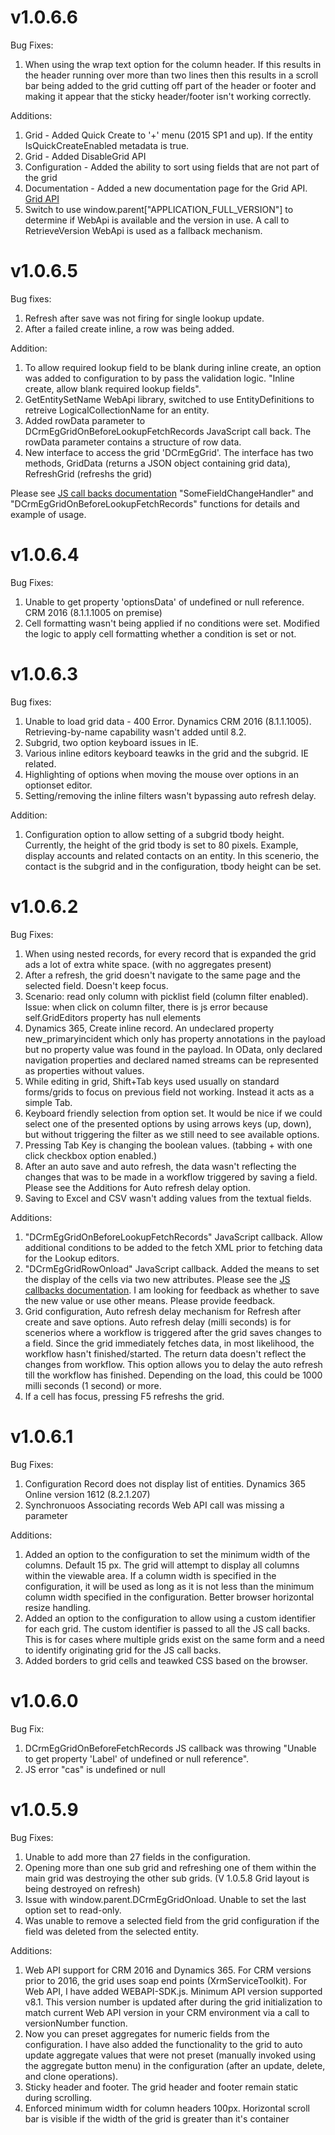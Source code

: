 v1.0.6.6
========

Bug Fixes:
1. When using the wrap text option for the column header. If this results in the header running over more than two lines then this results in a 
scroll bar being added to the grid cutting off part of the header or footer and making it appear that the sticky header/footer isn't working correctly.

Additions:
1. Grid - Added Quick Create to '+' menu (2015 SP1 and up). If the entity IsQuickCreateEnabled metadata is true.
2. Grid - Added DisableGrid API
3. Configuration - Added the ability to sort using fields that are not part of the grid
4. Documentation - Added a new documentation page for the Grid API. [Grid API](https://github.com/mehrgithub/dcrmeg/blob/master/docs/GridApi.md)
5. Switch to use window.parent["APPLICATION_FULL_VERSION"] to determine if WebApi is available and the version in use. A call to RetrieveVersion WebApi is used as a fallback mechanism.

v1.0.6.5
========

Bug fixes:
1. Refresh after save was not firing for single lookup update.
2. After a failed create inline, a row was being added.

Addition:
1. To allow required lookup field to be blank during inline create, an option was added to configuration to by pass the validation logic. "Inline create, allow blank required lookup fields".
2. GetEntitySetName WebApi library, switched to use EntityDefinitions to retreive LogicalCollectionName for an entity.
3. Added rowData parameter to DCrmEgGridOnBeforeLookupFetchRecords JavaScript call back. The rowData parameter contains a structure of row data.
4. New interface to access the grid 'DCrmEgGrid'. The interface has two methods, GridData (returns a JSON object containing grid data), RefreshGrid (refreshs the grid)

Please see [JS call backs documentation](https://github.com/mehrgithub/dcrmeg/blob/master/docs/JavaScript%20Callbacks.md) "SomeFieldChangeHandler" and "DCrmEgGridOnBeforeLookupFetchRecords" functions for details and example of usage.
	
v1.0.6.4
========

Bug Fixes:
1. Unable to get property 'optionsData' of undefined or null reference. CRM 2016 (8.1.1.1005 on premise)
2. Cell formatting wasn't being applied if no conditions were set. Modified the logic to apply cell formatting whether a condition is set or not.

v1.0.6.3
========

Bug fixes:
1. Unable to load grid data - 400 Error. Dynamics CRM 2016 (8.1.1.1005). Retrieving-by-name capability wasn't added until 8.2.
2. Subgrid, two option keyboard issues in IE.
3. Various inline editors keyboard teawks in the grid and the subgrid. IE related.
4. Highlighting of options when moving the mouse over options in an optionset editor.
5. Setting/removing the inline filters wasn't bypassing auto refresh delay.

Addition:
1. Configuration option to allow setting of a subgrid tbody height. Currently, the height of the grid tbody is set to 80 pixels. Example, display accounts and related contacts on an entity. In this scenerio, the contact is the subgrid and in the configuration, tbody height can be set.

v1.0.6.2
========

Bug Fixes:
1. When using nested records, for every record that is expanded the grid ads a lot of extra white space. (with no aggregates present)
2. After a refresh, the grid doesn't navigate to the same page and the selected field. Doesn't keep focus.
3. Scenario: read only column with picklist field (column filter enabled). Issue: when click on column filter, there is js error because self.GridEditors property has null elements
4. Dynamics 365, Create inline record. An undeclared property new_primaryincident which only has property annotations in the payload but no property value was found in the payload. In OData, only declared navigation properties and declared named streams can be represented as properties without values.
5. While editing in grid, Shift+Tab keys used usually on standard forms/grids to focus on previous field not working. Instead it acts as a simple Tab.
6. Keyboard friendly selection from option set. It would be nice if we could select one of the presented options by using arrows keys (up, down), but without triggering the filter as we still need to see available options.
7. Pressing Tab Key is changing the boolean values. (tabbing + with one click checkbox option enabled.)
8. After an auto save and auto refresh, the data wasn't reflecting the changes that was to be made in a workflow triggered by saving a field. Please see the Additions for Auto refresh delay option.
9. Saving to Excel and CSV wasn't adding values from the textual fields.

Additions:
1. "DCrmEgGridOnBeforeLookupFetchRecords" JavaScript callback. Allow additional conditions to be added to the fetch XML prior to fetching data for the Lookup editors.
2. "DCrmEgGridRowOnload" JavaScript callback. Added the means to set the display of the cells via two new attributes. Please see the [JS callbacks documentation](https://github.com/mehrgithub/dcrmeg/blob/master/docs/JavaScript%20Callbacks.md). I am looking for feedback as whether to save the new value or use other means. Please provide feedback.
3. Grid configuration, Auto refresh delay mechanism for Refresh after create and save options. Auto refresh delay (milli seconds) is for scenerios where a workflow is triggered after the grid saves changes to a field. Since the grid immediately fetches data, in most likelihood, the workflow hasn't finished/started. The return data doesn't reflect the changes from workflow. This option allows you to delay the auto refresh till the workflow has finished. Depending on the load, this could be 1000 milli seconds (1 second) or more.
4. If a cell has focus, pressing F5 refreshs the grid.


v1.0.6.1
========

Bug Fixes:
1. Configuration Record does not display list of entities. Dynamics 365 Online version 1612 (8.2.1.207)
2. Synchronuoos Associating records Web API call was missing a parameter

Additions:
1. Added an option to the configuration to set the minimum width of the columns. Default 15 px. The grid will attempt to display all columns within the viewable area. If a column width is specified in the configuration, it will be used as long as it is not less than the minimum column width specified in the configuration. Better browser horizontal resize handling.
2. Added an option to the configuration to allow using a custom identifier for each grid. The custom identifier is passed to all the JS call backs. This is for cases where multiple grids exist on the same form and a need to identify originating grid for the JS call backs.
3. Added borders to grid cells and teawked CSS based on the browser.

v1.0.6.0
========

Bug Fix:

1. DCrmEgGridOnBeforeFetchRecords JS callback was throwing "Unable to get property 'Label' of undefined or null reference".
2. JS error "cas" is undefined or null

v1.0.5.9
========

Bug Fixes:
1. Unable to add more than 27 fields in the configuration.
2. Opening more than one sub grid and refreshing one of them within the main grid was destroying the other sub grids. (V 1.0.5.8 Grid layout is being destroyed on refresh)
3. Issue with window.parent.DCrmEgGridOnload. Unable to set the last option set to read-only.
4. Was unable to remove a selected field from the grid configuration if the field was deleted from the selected entity.

Additions:
1. Web API support for CRM 2016 and Dynamics 365. For CRM versions prior to 2016, the grid uses soap end points (XrmServiceToolkit). For Web API, I have added WEBAPI-SDK.js. Minimum API version supported v8.1. This version number is updated after during the grid initialization to match current Web API version in your CRM environment via a call to versionNumber function.
2. Now you can preset aggregates for numeric fields from the configuration. I have also added the functionality to the grid to auto update aggregate values that were not preset (manually invoked using the aggregate button menu) in the configuration (after an update, delete, and clone operations).
3. Sticky header and footer. The grid header and footer remain static during scrolling.
4. Enforced minimum width for column headers 100px. Horizontal scroll bar is visible if the width of the grid is greater than it's container
